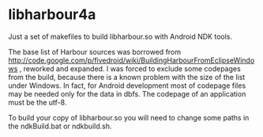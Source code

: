 # libharbour4a
Just a set of makefiles to build libharbour.so with Android NDK tools.

The base list of Harbour sources was borrowed from http://code.google.com/p/fivedroid/wiki/BuildingHarbourFromEclipseWindows
, reworked and expanded. I was forced to exclude some 
codepages from the build, because there is a known problem with the size of the list under Windows.
In fact, for Android development most of codepage files may be needed only for the data in dbfs.
The codepage of an application must be the utf-8.

To build your copy of libharbour.so you will need to change some paths in the ndkBuild.bat or ndkbuild.sh.
